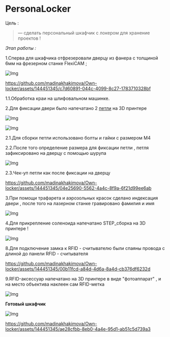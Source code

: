 # PersonaLocker

Цель :

> — сделать персональный шкафчик с локером для хранение проектов ! 

*Этап работы :*

1.Сперва для шкафчика отфрезеровали дверцу из фанера с толщиной 6мм на фрезерном станке FlexiCAM ;

![Img](Images/stanok.jpg)

https://github.com/madinakhakimova/Own-locker/assets/144451345/c7d60891-044c-4099-8c27-1783710328bf

1.1.Обработка краи на шлифовальном машинке.

2.Для фиксации двери было напечатано 2 [петли](https://github.com/madinakhakimova/Own-locker/tree/main/CAD) на 3D принтере

![Img](Images/petlya.jpg)

![Img](Images/pechat.jpg)


2.1.Для сборки петли использовано болты и гайки с размером М4 

2.2.После того определение размера для фиксации петли , петля зафиксировано на дверцу с помощью шурупа 

![Img](Images/M4.jpg)

2.3.Чек-уп петли как после фиксации на дверцу 

https://github.com/madinakhakimova/Own-locker/assets/144451345/04e25690-5562-4a4c-8f9a-6f21d99ee6ab

3.При помощи трафарета и аэрозольных красок сделано индексация двери , после того на лазерном станке гравировано фамилия и имя

![Img](Images/trafaret.jpg)

4.Для прикрепление соленоида напечатано STEP_сборка на 3D принтере !

![Img](Images/photo_2023-11-12_21-12-05.jpg)

8.Для подключение замка к RFID - считывателю были спаяны провода с длиной до панели RFID - считывателя 

https://github.com/madinakhakimova/Own-locker/assets/144451345/00b11fcd-a84d-4d6a-8a4d-cb376df6232d

9.RFID-аксессуар напечатано на 3D принтере в виде "фотоаппарат" , и на место объектива наклеен сам  RFID-метка

![Img](Images/brilok.jpg)

**Готовый шкафчик**

![Img](Images/ready_door.jpg)

https://github.com/madinakhakimova/Own-locker/assets/144451345/ae28cfbb-8eb0-4a4e-95d1-ab51c5d739a3
